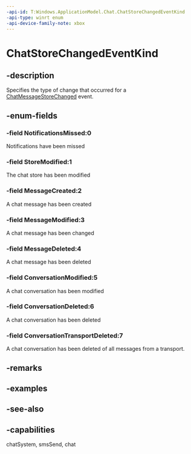 ```yaml
---
-api-id: T:Windows.ApplicationModel.Chat.ChatStoreChangedEventKind
-api-type: winrt enum
-api-device-family-note: xbox
---
```


<!-- Enumeration syntax
public enum Windows.ApplicationModel.Chat.ChatStoreChangedEventKind : int
-->

# ChatStoreChangedEventKind

## -description
Specifies the type of change that occurred for a [ChatMessageStoreChanged](chatmessagestorechangedeventargs.md) event.

## -enum-fields
### -field NotificationsMissed:0
Notifications have been missed

### -field StoreModified:1
The chat store has been modified

### -field MessageCreated:2
A chat message has been created

### -field MessageModified:3
A chat message has been changed

### -field MessageDeleted:4
A chat message has been deleted

### -field ConversationModified:5
A chat conversation has been modified

### -field ConversationDeleted:6
A chat conversation has been deleted

### -field ConversationTransportDeleted:7
A chat conversation has been deleted of all messages from a transport.


## -remarks

## -examples

## -see-also
## -capabilities
chatSystem, smsSend, chat
